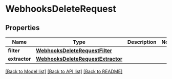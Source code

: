 # WebhooksDeleteRequest


## Properties
Name | Type | Description | Notes
------------ | ------------- | ------------- | -------------
**filter** | [**WebhooksDeleteRequestFilter**](WebhooksDeleteRequestFilter.md) |  | 
**extractor** | [**WebhooksDeleteRequestExtractor**](WebhooksDeleteRequestExtractor.md) |  | 

[[Back to Model list]](../README.md#documentation-for-models) [[Back to API list]](../README.md#documentation-for-api-endpoints) [[Back to README]](../README.md)



